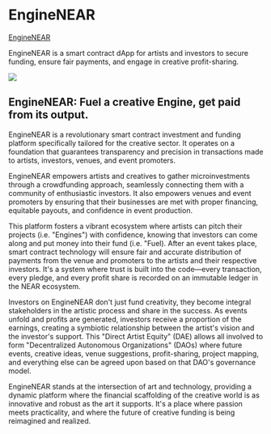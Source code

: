 # EngineNEAR

[EngineNEAR](https://hackython-7v6fqdvb4q-uc.a.run.app/)

EngineNEAR is a smart contract dApp for artists and investors to secure funding, ensure fair payments, and engage in creative profit-sharing.

![](https://storage.googleapis.com/taikai-storage/images/2fdaaf90-7c21-11ee-be37-e35334191813Mockups.png)

## EngineNEAR: Fuel a creative Engine, get paid from its output.

EngineNEAR is a revolutionary smart contract investment and funding platform specifically tailored for the creative sector. It operates on a foundation that guarantees transparency and precision in transactions made to artists, investors, venues, and event promoters.

EngineNEAR empowers artists and creatives to gather microinvestments through a crowdfunding approach, seamlessly connecting them with a community of enthusiastic investors. It also empowers venues and event promoters by ensuring that their businesses are met with proper financing, equitable payouts, and confidence in event production.

This platform fosters a vibrant ecosystem where artists can pitch their projects (i.e. "Engines") with confidence, knowing that investors can come along and put money into their fund (i.e. "Fuel). After an event takes place, smart contract technology will ensure fair and accurate distribution of payments from the venue and promoters to the artists and their respective investors. It's a system where trust is built into the code—every transaction, every pledge, and every profit share is recorded on an immutable ledger in the NEAR ecosystem.

Investors on EngineNEAR don't just fund creativity, they become integral stakeholders in the artistic process and share in the success. As events unfold and profits are generated, investors receive a proportion of the earnings, creating a symbiotic relationship between the artist's vision and the investor's support. This "Direct Artist Equity" (DAE) allows all involved to form "Decentralized Autonomous Organizations" (DAOs) where future events, creative ideas, venue suggestions, profit-sharing, project mapping, and everything else can be agreed upon based on that DAO's governance model.

EngineNEAR stands at the intersection of art and technology, providing a dynamic platform where the financial scaffolding of the creative world is as innovative and robust as the art it supports. It's a place where passion meets practicality, and where the future of creative funding is being reimagined and realized.
